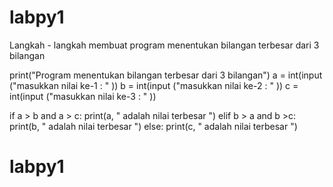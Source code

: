 # labpy1
Langkah - langkah membuat program menentukan bilangan terbesar dari 3 
bilangan

print("Program menentukan bilangan terbesar dari 3 bilangan")
a = int(input ("masukkan nilai ke-1 : " ))
b = int(input ("masukkan nilai ke-2 : " ))
c = int(input ("masukkan nilai ke-3 : " ))

if a > b and a > c:
    print(a, " adalah nilai terbesar ")
elif b > a and b >c:
    print(b, " adalah nilai terbesar ")
else:
    print(c, " adalah nilai terbesar ")
# labpy1
